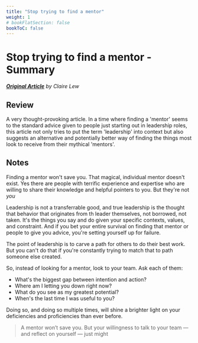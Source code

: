 ```yaml
---
title: "Stop trying to find a mentor"
weight: 1
# bookFlatSection: false
bookToC: false
---
```


# Stop trying to find a mentor - Summary
*__[Original Article](https://medium.com/@clairejlew/stop-trying-to-find-a-mentor-fd2d57d65bd1)__ by Claire Lew*

## Review

A very thought-provoking article. In a time where finding a 'mentor' seems to the standard advice given to people just starting out in leadership roles, this article not only tries to put the term 'leadership' into context but also suggests an alternative and potentially better way of finding the things most look to receive from their mythical 'mentors'.

## Notes

Finding a mentor won't save you. That magical, individual mentor doesn't exist. Yes there are people with terrific experience and expertise who are willing to share their knowledge and helpful pointers to you. But they're not _you_

Leadership is not a transferrable good, and true leadership is the thought that behavior that originates from th leader themselves, not borrowed, not taken. It's the things you say and do given your specific contexts, values, and constraint. And if you bet your entire survival on finding that mentor or people to give you advice, you're setting yourself up for failure.

The point of leadership is to carve a path for others to do their best work. But you can't do that if you're constantly trying to match that to path someone else created.

So, instead of looking for a mentor, look to your team. Ask each of them:

- What's the biggest gap between intention and action?
- Where am I letting you down right now?
- What do you see as my greatest potential?
- When's the last time I was useful to you?

Doing so, and doing so multiple times, will shine a brighter light on your deficiencies and proficiencies than ever before.

> A mentor won’t save you. But your willingness to talk to your team — and reflect on yourself — just might